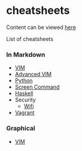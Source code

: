 cheatsheets
===========

Content can be viewed [here](http://serginator.github.io/cheatsheets/)

List of cheatsheets

### In Markdown

* [VIM](md/vimsheet.md)
* [Advanced VIM](md/advanced_vimsheet.md)
* [Python](md/python.md)
* [Screen Command](md/screen.md)
* [Haskell](md/haskell.md)
* Security
  * [Wifi](md/security/wifi.md)
* [Vagrant](md/vagrant.md)

### Graphical

* [VIM](graphical/vim.gif)
